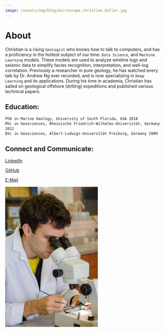 ```yaml
---
image: /assets/img/blog/microscope_christian_haller.jpg
---
```


# About

Christian is a rising `Geologist` who knows how to talk to computers, and has a proficiency in the hottest subject of our time: `Data Science`, and `Machine Learning` models.
These models are used to analyze wireline logs and seismic data to simplify facies recognition, interpretation, and well-log correlation.
Previously a researcher in pure geology, he has watched every talk by Dr. Andrew Ng ever recorded, and is now specializing in `Deep Learning` and its applications.
During his time in academia, Christian has sailed on geological offshore (drilling) expeditions and published various technical papers.

## Education:
    PhD in Marine Geology, University of South Florida, USA 2018
    MSc in Geosciences, Rheinische Friedrich-Wilhelms-Universität, Germany 2012
    BSc in Geosciences, Albert-Ludwigs-Universität Freiburg, Germany 2009

## Connect and Communicate:

<a href="https://www.linkedin.com/in/christian-haller/" target="_blank">LinkedIn</a>

<a href="https://github.com/ChristianHallerX/" target="_blank">GitHub</a>

<a href="mailto:christian_haller&#64;gmx.de">E-Mail</a>

<img src="/assets/img/about/microscope_christian_haller.jpg" alt="In the Sedlab" style="width:300px">